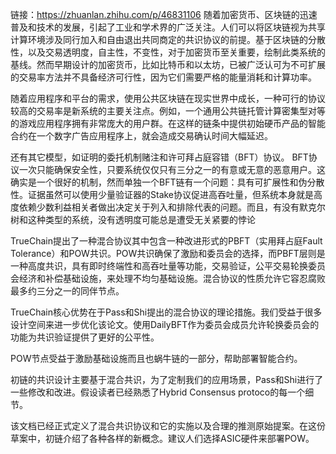 链接：https://zhuanlan.zhihu.com/p/46831106 随着加密货币、区块链的迅速普及和技术的发展，引起了工业和学术界的广泛关注。人们可以将区块链视为共享计算环境涉及同行加入和自由退出共同商定的共识协议的前提。基于区块链的分散性，以及交易透明度，自主性，不变性，对于加密货币至关重要，绘制此类系统的基线。然而早期设计的加密货币，比如比特币和以太坊，已被广泛认可为不可扩展的交易率方法并不具备经济可行性，因为它们需要严格的能量消耗和计算功率。

随着应用程序和平台的需求，使用公共区块链在现实世界中成长，一种可行的协议较高的交易率是新系统的主要关注点。例如，一个通用公共链托管计算密集型对等的游戏应用程序拥有非常庞大的用户群。在这样的链条中提供初始硬币产品的智能合约在一个数字广告应用程序上，就会造成交易确认时间大幅延迟。

还有其它模型，如证明的委托机制赌注和许可拜占庭容错（BFT）协议。 BFT协议一次只能确保安全性，只要系统仅仅只有三分之一的有意或无意的恶意用户。这确实是一个很好的机制，然而单独一个BFT链有一个问题：具有可扩展性和伪分散性。证据虽然可以使用少量验证器的Stake协议促进高吞吐量，但系统本身就是高度依赖少数利益相关者做出决定关于列入和排除代表的问题。而且，有没有默克尔树和这种类型的系统，没有透明度可能总是遭受无关紧要的悖论

TrueChain提出了一种混合协议其中包含一种改进形式的PBFT（实用拜占庭Fault Tolerance）和POW共识。POW共识确保了激励和委员会的选择，而PBFT层则是一种高度共识，具有即时终端性和高吞吐量等功能，交易验证，公平交易轮换委员会经济和补偿基础设施，来处理不均匀基础设施。混合协议的性质允许它容忍腐败最多约三分之一的同伴节点。

TrueChain核心优势在于Pass和Shi提出的混合协议的理论措施。我们受益于很多设计空间来进一步优化该论文。使用DailyBFT作为委员会成员允许轮换委员会的功能为共识验证提供了更好的公平性。

POW节点受益于激励基础设施而且也蜗牛链的一部分，帮助部署智能合约。

初链的共识设计主要基于混合共识，为了定制我们的应用场景，Pass和Shi进行了一些修改和改进。假设读者已经熟悉了Hybrid Consensus protoco的每一个细节。

该文档已经正式定义了混合共识协议和它的实施以及合理的推测原始提案。在这份草案中，初链介绍了各种各样的新概念。建议人们选择ASIC硬件来部署POW。
